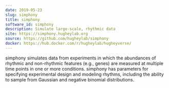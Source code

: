 ```yaml
---
date: 2019-05-23
slug: simphony
title: simphony
software_id: simphony
description: Simulate large-scale, rhythmic data
site: https://simphony.hugheylab.org
source: https://github.com/hugheylab/simphony
docker: https://hub.docker.com/r/hugheylab/hugheyverse/
---
```


simphony simulates data from experiments in which the abundances of rhythmic and non-rhythmic features (e.g., genes) are measured at multiple time points in one or more conditions. simphony has parameters for specifying experimental design and modeling rhythms, including the ability to sample from Gaussian and negative binomial distributions.
